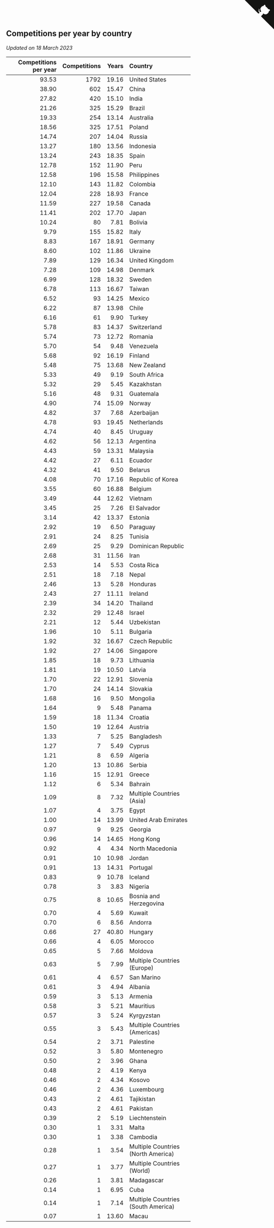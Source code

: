 ## Competitions per year by country

*Updated on 18 March 2023*

| Competitions per year | Competitions | Years | Country |
| ---: | ---: | ---: | :--- |
| 93.53 | 1792 | 19.16 | United States |
| 38.90 | 602 | 15.47 | China |
| 27.82 | 420 | 15.10 | India |
| 21.26 | 325 | 15.29 | Brazil |
| 19.33 | 254 | 13.14 | Australia |
| 18.56 | 325 | 17.51 | Poland |
| 14.74 | 207 | 14.04 | Russia |
| 13.27 | 180 | 13.56 | Indonesia |
| 13.24 | 243 | 18.35 | Spain |
| 12.78 | 152 | 11.90 | Peru |
| 12.58 | 196 | 15.58 | Philippines |
| 12.10 | 143 | 11.82 | Colombia |
| 12.04 | 228 | 18.93 | France |
| 11.59 | 227 | 19.58 | Canada |
| 11.41 | 202 | 17.70 | Japan |
| 10.24 | 80 | 7.81 | Bolivia |
| 9.79 | 155 | 15.82 | Italy |
| 8.83 | 167 | 18.91 | Germany |
| 8.60 | 102 | 11.86 | Ukraine |
| 7.89 | 129 | 16.34 | United Kingdom |
| 7.28 | 109 | 14.98 | Denmark |
| 6.99 | 128 | 18.32 | Sweden |
| 6.78 | 113 | 16.67 | Taiwan |
| 6.52 | 93 | 14.25 | Mexico |
| 6.22 | 87 | 13.98 | Chile |
| 6.16 | 61 | 9.90 | Turkey |
| 5.78 | 83 | 14.37 | Switzerland |
| 5.74 | 73 | 12.72 | Romania |
| 5.70 | 54 | 9.48 | Venezuela |
| 5.68 | 92 | 16.19 | Finland |
| 5.48 | 75 | 13.68 | New Zealand |
| 5.33 | 49 | 9.19 | South Africa |
| 5.32 | 29 | 5.45 | Kazakhstan |
| 5.16 | 48 | 9.31 | Guatemala |
| 4.90 | 74 | 15.09 | Norway |
| 4.82 | 37 | 7.68 | Azerbaijan |
| 4.78 | 93 | 19.45 | Netherlands |
| 4.74 | 40 | 8.45 | Uruguay |
| 4.62 | 56 | 12.13 | Argentina |
| 4.43 | 59 | 13.31 | Malaysia |
| 4.42 | 27 | 6.11 | Ecuador |
| 4.32 | 41 | 9.50 | Belarus |
| 4.08 | 70 | 17.16 | Republic of Korea |
| 3.55 | 60 | 16.88 | Belgium |
| 3.49 | 44 | 12.62 | Vietnam |
| 3.45 | 25 | 7.26 | El Salvador |
| 3.14 | 42 | 13.37 | Estonia |
| 2.92 | 19 | 6.50 | Paraguay |
| 2.91 | 24 | 8.25 | Tunisia |
| 2.69 | 25 | 9.29 | Dominican Republic |
| 2.68 | 31 | 11.56 | Iran |
| 2.53 | 14 | 5.53 | Costa Rica |
| 2.51 | 18 | 7.18 | Nepal |
| 2.46 | 13 | 5.28 | Honduras |
| 2.43 | 27 | 11.11 | Ireland |
| 2.39 | 34 | 14.20 | Thailand |
| 2.32 | 29 | 12.48 | Israel |
| 2.21 | 12 | 5.44 | Uzbekistan |
| 1.96 | 10 | 5.11 | Bulgaria |
| 1.92 | 32 | 16.67 | Czech Republic |
| 1.92 | 27 | 14.06 | Singapore |
| 1.85 | 18 | 9.73 | Lithuania |
| 1.81 | 19 | 10.50 | Latvia |
| 1.70 | 22 | 12.91 | Slovenia |
| 1.70 | 24 | 14.14 | Slovakia |
| 1.68 | 16 | 9.50 | Mongolia |
| 1.64 | 9 | 5.48 | Panama |
| 1.59 | 18 | 11.34 | Croatia |
| 1.50 | 19 | 12.64 | Austria |
| 1.33 | 7 | 5.25 | Bangladesh |
| 1.27 | 7 | 5.49 | Cyprus |
| 1.21 | 8 | 6.59 | Algeria |
| 1.20 | 13 | 10.86 | Serbia |
| 1.16 | 15 | 12.91 | Greece |
| 1.12 | 6 | 5.34 | Bahrain |
| 1.09 | 8 | 7.32 | Multiple Countries (Asia) |
| 1.07 | 4 | 3.75 | Egypt |
| 1.00 | 14 | 13.99 | United Arab Emirates |
| 0.97 | 9 | 9.25 | Georgia |
| 0.96 | 14 | 14.65 | Hong Kong |
| 0.92 | 4 | 4.34 | North Macedonia |
| 0.91 | 10 | 10.98 | Jordan |
| 0.91 | 13 | 14.31 | Portugal |
| 0.83 | 9 | 10.78 | Iceland |
| 0.78 | 3 | 3.83 | Nigeria |
| 0.75 | 8 | 10.65 | Bosnia and Herzegovina |
| 0.70 | 4 | 5.69 | Kuwait |
| 0.70 | 6 | 8.56 | Andorra |
| 0.66 | 27 | 40.80 | Hungary |
| 0.66 | 4 | 6.05 | Morocco |
| 0.65 | 5 | 7.66 | Moldova |
| 0.63 | 5 | 7.99 | Multiple Countries (Europe) |
| 0.61 | 4 | 6.57 | San Marino |
| 0.61 | 3 | 4.94 | Albania |
| 0.59 | 3 | 5.13 | Armenia |
| 0.58 | 3 | 5.21 | Mauritius |
| 0.57 | 3 | 5.24 | Kyrgyzstan |
| 0.55 | 3 | 5.43 | Multiple Countries (Americas) |
| 0.54 | 2 | 3.71 | Palestine |
| 0.52 | 3 | 5.80 | Montenegro |
| 0.50 | 2 | 3.96 | Ghana |
| 0.48 | 2 | 4.19 | Kenya |
| 0.46 | 2 | 4.34 | Kosovo |
| 0.46 | 2 | 4.36 | Luxembourg |
| 0.43 | 2 | 4.61 | Tajikistan |
| 0.43 | 2 | 4.61 | Pakistan |
| 0.39 | 2 | 5.19 | Liechtenstein |
| 0.30 | 1 | 3.31 | Malta |
| 0.30 | 1 | 3.38 | Cambodia |
| 0.28 | 1 | 3.54 | Multiple Countries (North America) |
| 0.27 | 1 | 3.77 | Multiple Countries (World) |
| 0.26 | 1 | 3.81 | Madagascar |
| 0.14 | 1 | 6.95 | Cuba |
| 0.14 | 1 | 7.14 | Multiple Countries (South America) |
| 0.07 | 1 | 13.60 | Macau |


<a href="https://github.com/JustinTimeCuber/wca_statistics" class="github-corner" aria-label="View source on Github"><svg width="80" height="80" viewBox="0 0 250 250" style="fill:#151513; color:#fff; position: absolute; top: 0; border: 0; right: 0;" aria-hidden="true"><path d="M0,0 L115,115 L130,115 L142,142 L250,250 L250,0 Z"></path><path d="M128.3,109.0 C113.8,99.7 119.0,89.6 119.0,89.6 C122.0,82.7 120.5,78.6 120.5,78.6 C119.2,72.0 123.4,76.3 123.4,76.3 C127.3,80.9 125.5,87.3 125.5,87.3 C122.9,97.6 130.6,101.9 134.4,103.2" fill="currentColor" style="transform-origin: 130px 106px;" class="octo-arm"></path><path d="M115.0,115.0 C114.9,115.1 118.7,116.5 119.8,115.4 L133.7,101.6 C136.9,99.2 139.9,98.4 142.2,98.6 C133.8,88.0 127.5,74.4 143.8,58.0 C148.5,53.4 154.0,51.2 159.7,51.0 C160.3,49.4 163.2,43.6 171.4,40.1 C171.4,40.1 176.1,42.5 178.8,56.2 C183.1,58.6 187.2,61.8 190.9,65.4 C194.5,69.0 197.7,73.2 200.1,77.6 C213.8,80.2 216.3,84.9 216.3,84.9 C212.7,93.1 206.9,96.0 205.4,96.6 C205.1,102.4 203.0,107.8 198.3,112.5 C181.9,128.9 168.3,122.5 157.7,114.1 C157.9,116.9 156.7,120.9 152.7,124.9 L141.0,136.5 C139.8,137.7 141.6,141.9 141.8,141.8 Z" fill="currentColor" class="octo-body"></path></svg></a><style>.github-corner:hover .octo-arm{animation:octocat-wave 560ms ease-in-out}@keyframes octocat-wave{0%,100%{transform:rotate(0)}20%,60%{transform:rotate(-25deg)}40%,80%{transform:rotate(10deg)}}@media (max-width:500px){.github-corner:hover .octo-arm{animation:none}.github-corner .octo-arm{animation:octocat-wave 560ms ease-in-out}}</style>
